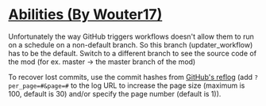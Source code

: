 # [Abilities (By Wouter17)](https://github.com/Wouter17/Abilities)

Unfortunately the way GitHub triggers workflows doesn't allow them to run on a schedule on a non-default branch. So this branch (updater_workflow) has to be the default. Switch to a different branch to see the source code of the mod (for ex. master -> the master branch of the mod)

To recover lost commits, use the commit hashes from [GitHub's reflog](https://api.github.com/repos/KtaneModules/Abilities-Wouter17/events) (add `?per_page=#&page=#` to the log URL to increase the page size (maximum is 100, default is 30) and/or specify the page number (default is 1)).
